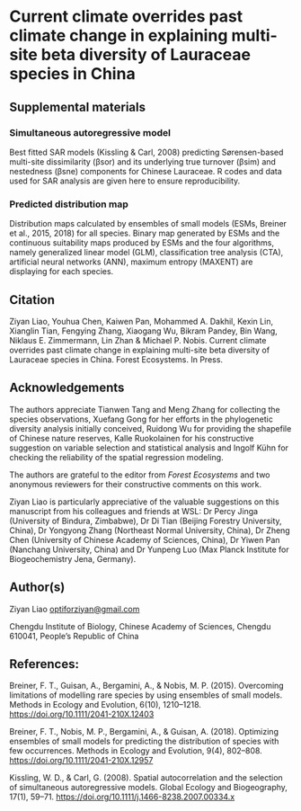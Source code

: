 # Current climate overrides past climate change in explaining multi-site beta diversity of Lauraceae species in China 

## Supplemental materials

###  Simultaneous autoregressive model
Best fitted SAR models (Kissling & Carl, 2008) predicting Sørensen-based multi-site dissimilarity (βsor) and its underlying true turnover (βsim) and nestedness (βsne) components for Chinese Lauraceae. R codes and data used for SAR analysis are given here to ensure reproducibility.

###  Predicted distribution map
Distribution maps calculated by ensembles of small models (ESMs, Breiner et al., 2015, 2018) for all species.  Binary map generated by ESMs and the continuous suitability maps produced by ESMs and the four algorithms, namely generalized linear model (GLM), classification tree analysis (CTA), 
artificial neural networks (ANN), maximum entropy (MAXENT) are displaying for each species.

## Citation

Ziyan Liao, Youhua Chen, Kaiwen Pan, Mohammed A. Dakhil, Kexin Lin, Xianglin Tian, Fengying Zhang, Xiaogang Wu, Bikram Pandey, Bin Wang, Niklaus E. Zimmermann, Lin Zhan & Michael P. Nobis. Current climate overrides past climate change in explaining multi-site beta diversity of Lauraceae species in China. Forest Ecosystems. In Press.

## Acknowledgements

The authors appreciate Tianwen Tang and Meng Zhang for collecting the species observations, Xuefang Gong for her efforts in the phylogenetic diversity analysis initially conceived, Ruidong Wu for providing the shapefile of Chinese nature reserves, Kalle Ruokolainen for his constructive suggestion on variable selection and statistical analysis and Ingolf Kühn for checking the reliability of the spatial regression modeling. 

The authors are grateful to the editor from *Forest Ecosystems* and two anonymous reviewers for their constructive comments on this work.

Ziyan Liao is particularly appreciative of the valuable suggestions on this manuscript from his colleagues and friends at WSL: Dr Percy Jinga (University of Bindura, Zimbabwe), Dr Di Tian (Beijing Forestry University, China), Dr Yongyong Zhang (Northeast Normal University, China), Dr Zheng Chen (University of Chinese Academy of Sciences, China), Dr Yiwen Pan (Nanchang University, China) and Dr Yunpeng Luo (Max Planck Institute for Biogeochemistry Jena, Germany).

## Author(s)

Ziyan Liao optiforziyan@gmail.com

Chengdu Institute of Biology, Chinese Academy of Sciences, Chengdu 610041, People’s Republic of China


## References: 
Breiner, F. T., Guisan, A., Bergamini, A., & Nobis, M. P. (2015). Overcoming limitations of modelling rare species by using ensembles of small models. Methods in Ecology and Evolution, 6(10), 1210–1218. https://doi.org/10.1111/2041-210X.12403

Breiner, F. T., Nobis, M. P., Bergamini, A., & Guisan, A. (2018). Optimizing ensembles of small models for predicting the distribution of species with few occurrences. Methods in Ecology and Evolution, 9(4), 802–808. https://doi.org/10.1111/2041-210X.12957

Kissling, W. D., & Carl, G. (2008). Spatial autocorrelation and the selection of simultaneous autoregressive models. Global Ecology and Biogeography, 17(1), 59–71. https://doi.org/10.1111/j.1466-8238.2007.00334.x
